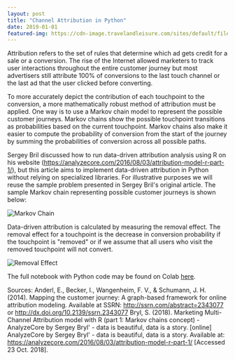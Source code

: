 ```yaml
---
layout: post
title: "Channel Attribution in Python"
date: 2019-01-01
featured-img: https://cdn-image.travelandleisure.com/sites/default/files/styles/1600x1000/public/1511365953/times-square-new-york-city-TSHOTELADS1117.jpg
---
```


Attribution refers to the set of rules that determine which ad gets credit for a sale or a conversion. The rise of the Internet allowed marketers to track user interactions throughout the entire customer journey but most advertisers still attribute 100% of conversions to the last touch channel or the last ad that the user clicked before converting.

<!--break-->

To more accurately depict the contribution of each touchpoint to the conversion, a more mathematically robust method of attribution must be applied. One way is to use a Markov chain model to represent the possible customer journeys. Markov chains show the possible touchpoint transitions as probabilities based on the current touchpoint. Markov chains also make it easier to compute the probability of conversion from the start of the journey by summing the probabilities of conversion across all possible paths.

Sergey Bril discussed how to run data-driven attribution analysis using R on his website (https://analyzecore.com/2016/08/03/attribution-model-r-part-1/), but this article aims to implement data-driven attribution in Python without relying on specialized libraries. For illustrative purposes we will reuse the sample problem presented in Sergey Bril's original article. The sample Markov chain representing possible customer journeys is shown below:
 
![Markov Chain](https://i0.wp.com/analyzecore.com/wp-content/uploads/2016/07/Screenshot-2016-07-22-14.26.50.png)
 
Data-driven attribution is calculated by measuring the removal effect. The removal effect for a touchpoint is the decrease in conversion probability if the touchpoint is "removed" or if we assume that all users who visit the removed touchpoint will not convert.
 
![Removal Effect](https://i0.wp.com/analyzecore.com/wp-content/uploads/2016/07/Screenshot-2016-07-25-21.26.57.png)

The full notebook with Python code may be found on Colab [here](https://colab.research.google.com/drive/1m_SMStJUN0Q08eaNhIa0R2dkQS6HAewT).

Sources:
Anderl, E., Becker, I., Wangenheim, F. V., & Schumann, J. H. (2014). Mapping the customer journey: A graph-based framework for online attribution modeling. Available at SSRN: http://ssrn.com/abstract=2343077 or http://dx.doi.org/10.2139/ssrn.2343077
Bryl, S. (2018). Marketing Multi-Channel Attribution model with R (part 1: Markov chains concept) - AnalyzeCore by Sergey Bryl' - data is beautiful, data is a story. [online] AnalyzeCore by Sergey Bryl' - data is beautiful, data is a story. Available at: https://analyzecore.com/2016/08/03/attribution-model-r-part-1/ [Accessed 23 Oct. 2018].

